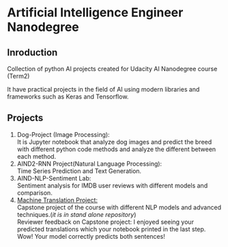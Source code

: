 # Artificial Intelligence Engineer Nanodegree
## Inroduction
Collection of python AI projects created for Udacity AI Nanodegree course (Term2)

It have practical projects in the field of AI using modern libraries and frameworks such as Keras and Tensorflow.

## Projects
1. Dog-Project (Image Processing): <br/>
It is Jupyter notebook that analyze dog images and predict the breed with different python code methods and analyze the different between each method.<br/>
2. AIND2-RNN  Project(Natural Language Processing): <br/>
Time Series Prediction and Text Generation.
3. AIND-NLP-Sentiment Lab: <br/>
Sentiment analysis for IMDB user reviews with different models and comparison.<br/>
4. [Machine Translation Project:](https://github.com/Barqawiz/aind2-nlp-capstone-translation) <br/>
Capstone project of the course with different NLP models and advanced techniques.(*it is in stand alone repository*)<br/>
Reviewer feedback on Capstone project: I  enjoyed seeing your predicted translations which your notebook printed in the last step. Wow! Your model correctly predicts both sentences!
